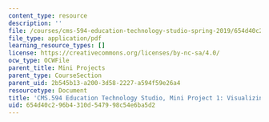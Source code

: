 ```yaml
---
content_type: resource
description: ''
file: /courses/cms-594-education-technology-studio-spring-2019/654d40c296b4310d547998c54e6ba5d2_MITCMS_594S19_mini1_visualizing.pdf
file_type: application/pdf
learning_resource_types: []
license: https://creativecommons.org/licenses/by-nc-sa/4.0/
ocw_type: OCWFile
parent_title: Mini Projects
parent_type: CourseSection
parent_uid: 2b545b13-a200-3d58-2227-a594f59e26a4
resourcetype: Document
title: 'CMS.594 Education Technology Studio, Mini Project 1: Visualizing'
uid: 654d40c2-96b4-310d-5479-98c54e6ba5d2
---
```

